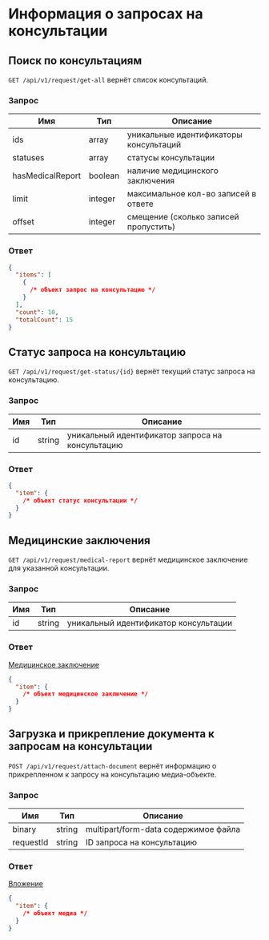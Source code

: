 # Информация о запросах на консультации

## Поиск по консультациям

`GET /api/v1/request/get-all` вернёт список консультаций.

### Запрос

Имя | Тип | Описание
--- | --- | ---
ids | array | уникальные идентификаторы консультаций
statuses | array | статусы консультации
hasMedicalReport | boolean | наличие медицинского заключения
limit | integer | максимальное кол-во записей в ответе
offset | integer | смещение (сколько записей пропустить)

### Ответ

```json
{
  "items": [
    {
      /* объект запрос на консультацию */
    }
  ],
  "count": 10,
  "totalCount": 15
}
```

## Статус запроса на консультацию

`GET /api/v1/request/get-status/{id}` вернёт текущий статус запроса на консультацию.

### Запрос

Имя | Тип | Описание
--- | --- | ---
id | string | уникальный идентификатор запроса на консультацию

### Ответ

```json
{
  "item": {
    /* объект статус консультации */
  }
}
```

## Медицинские заключения

`GET /api/v1/request/medical-report` вернёт медицинское заключение для указанной консультации.

### Запрос

Имя | Тип | Описание
--- | --- | ---
id | string | уникальный идентификатор консультации

### Ответ

[Медицинское заключение](https://github.com/doktornarabote/telemedicine-partner-api/blob/master/docs/contracts.md#medical-report)

```json
{
  "item": {
    /* объект медицинское заключение */
  }
}
```

## Загрузка и прикрепление документа к запросам на консультации

`POST /api/v1/request/attach-document` вернёт информацию о прикрепленном к запросу на консультацию медиа-объекте.

### Запрос

Имя | Тип | Описание
--- | --- | ---
binary | string | multipart/form-data содержимое файла
requestId | string | ID запроса на консультацию

### Ответ

[Вложение](https://github.com/doktornarabote/telemedicine-partner-api/blob/master/docs/contracts.md#media)

```json
{
  "item": {
    /* объект медиа */
  }
}
```

